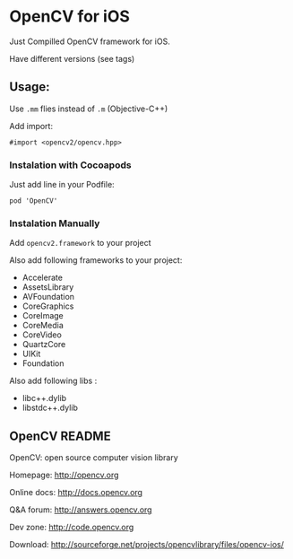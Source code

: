 # OpenCV for iOS

Just Compilled OpenCV framework for iOS. 

Have different versions (see tags)


## Usage:

Use `.mm` flies instead of `.m` (Objective-C++)

Add import:

	#import <opencv2/opencv.hpp>


### Instalation with Cocoapods 

Just add line in your Podfile: 

	pod 'OpenCV'

### Instalation Manually 

Add `opencv2.framework` to your project

Also add following frameworks to your project:

- Accelerate
- AssetsLibrary
- AVFoundation
- CoreGraphics
- CoreImage
- CoreMedia
- CoreVideo
- QuartzCore
- UIKit
- Foundation

Also add following libs :

- libc++.dylib
- libstdc++.dylib


## OpenCV README

OpenCV: open source computer vision library

Homepage:		http://opencv.org

Online docs:	http://docs.opencv.org

Q&A forum:		http://answers.opencv.org

Dev zone:		http://code.opencv.org

Download:		http://sourceforge.net/projects/opencvlibrary/files/opencv-ios/


